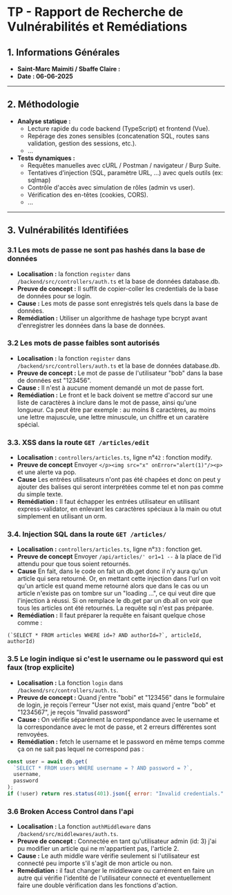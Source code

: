 # TP - Rapport de Recherche de Vulnérabilités et Remédiations

## 1. Informations Générales

- **Saint-Marc Maimiti / Sbaffe Claire :**
- **Date : 06-06-2025**

---

## 2. Méthodologie

- **Analyse statique :**
  - Lecture rapide du code backend (TypeScript) et frontend (Vue).
  - Repérage des zones sensibles (concatenation SQL, routes sans validation, gestion des sessions, etc.).
  - ...
- **Tests dynamiques :**
  - Requêtes manuelles avec cURL / Postman / navigateur / Burp Suite.
  - Tentatives d’injection (SQL, paramètre URL, ...) avec quels outils (ex: sqlmap)
  - Contrôle d'accès avec simulation de rôles (admin vs user).
  - Vérification des en-têtes (cookies, CORS).
  - ...

---

## 3. Vulnérabilités Identifiées

### 3.1 Les mots de passe ne sont pas hashés dans la base de données

- **Localisation :** la fonction `register` dans `/backend/src/controllers/auth.ts` et la base de données database.db.
- **Preuve de concept :** Il suffit de copier-coller les credentials de la base de données pour se login.
- **Cause :** Les mots de passe sont enregistrés tels quels dans la base de données.
- **Remédiation :** Utiliser un algorithme de hashage type bcrypt avant d'enregistrer les données dans la base de données.

### 3.2 Les mots de passe faibles sont autorisés

- **Localisation :** la fonction `register` dans `/backend/src/controllers/auth.ts` et la base de données database.db.
- **Preuve de concept :** Le mot de passe de l'utilisateur "bob" dans la base de données est "123456".
- **Cause :** Il n'est à aucune moment demandé un mot de passe fort.
- **Remédiation :** Le front et le back doivent se mettre d'accord sur une liste de caractères à inclure dans le mot de passe, ainsi qu'une longueur. Ca peut être par exemple : au moins 8 caractères, au moins une lettre majuscule, une lettre minuscule, un chiffre et un caratère spécial.

### 3.3. XSS dans la route `GET /articles/edit`

- **Localisation :** `controllers/articles.ts`, ligne n°`42` : fonction modify.
- **Preuve de concept**
  Envoyer `</p><img src="x" onError="alert(1)"/><p>` et une alerte va pop.
- **Cause**
  Les entrées utilisateurs n'ont pas été chapées et donc on peut y ajouter des balises qui seront interprétées comme tel et non pas comme du simple texte.
- **Remédiation :**
  Il faut échapper les entrées utilisateur en utilisant express-validator, en enlevant les caractères spéciaux à la main ou otut simplement en utilisant un orm.

### 3.4. Injection SQL dans la route `GET /articles/`

- **Localisation :** `controllers/articles.ts`, ligne n°`33` : fonction get.
- **Preuve de concept**
Envoyer `/api/articles/' or1=1 --` à la place de l'id attendu pour que tous soient retournés.
- **Cause**
  En fait, dans le code on fait un db.get donc il n'y aura qu'un article qui sera retourné. Or, en mettant cette injection dans l'url on voit qu'un article est quand meme retourné alors que dans le cas ou un article n'existe pas on tombre sur un "loading ...", ce qui veut dire que l'injection à réussi. Si on remplace le db.get par un db.all on voir que tous les articles ont été retournés. La requête sql n'est pas préparée.
- **Remédiation :**
  Il faut préparer la requête en faisant quelque chose comme :

```javascipt
(`SELECT * FROM articles WHERE id=? AND authorId=?`, articleId, authorId)
```

### 3.5 Le login indique si c'est le username ou le password qui est faux (trop explicite)

- **Localisation :** La fonction `login` dans `/backend/src/controllers/auth.ts`.
- **Preuve de concept :** Quand j'entre "bobi" et "123456" dans le formulaire de login, je reçois l'erreur "User not exist, mais quand j'entre "bob" et "1234567", je reçois "Invalid password"
- **Cause :** On vérifie séparément la correspondance avec le username et la correspondance avec le mot de passe, et 2 erreurs différentes sont renvoyées.
- **Remédiation :** fetch le username et le password en même temps comme ça on ne sait pas lequel ne correspond pas :

```javascript
const user = await db.get(
  `SELECT * FROM users WHERE username = ? AND password = ?`,
  username,
  password
);
if (!user) return res.status(401).json({ error: "Invalid credentials." });
```

### 3.6 Broken Access Control dans l'api

- **Localisation :** La fonction `authMiddleware` dans `/backend/src/middlewares/auth.ts`.
- **Preuve de concept :** Connectée en tant qu'utilisateur admin (id: 3) j'ai pu modifier un article qui ne m'appartient pas, l'article 2.
- **Cause :** Le auth middle ware vérifie seulement si l'utilisateur est connecté peu importe s'il s'agit de mon article ou non.
- **Remédiation :** il faut changer le middleware ou carrément en faire un autre qui vérifie l'identité de l'utilisateur connecté et eventuellement faire une double vérification dans les fonctions d'action.

